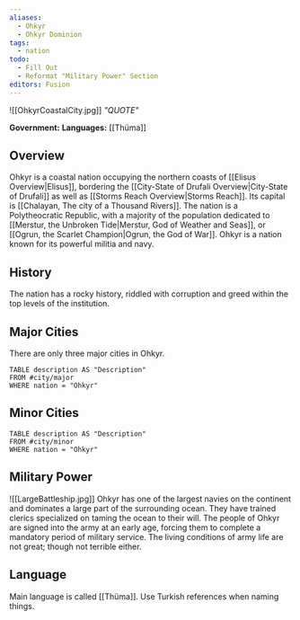 ```yaml
---
aliases:
  - Ohkyr
  - Ohkyr Dominion
tags:
  - nation
todo:
  - Fill Out
  - Reformat "Military Power" Section
editors: Fusion
---
```

![[OhkyrCoastalCity.jpg]]
*"QUOTE"*

**Government:** 
**Languages:** [[Thüma]]
## Overview
Ohkyr is a coastal nation occupying the northern coasts of [[Elisus Overview|Elisus]], bordering the [[City-State of Drufali Overview|City-State of Drufali]] as well as [[Storms Reach Overview|Storms Reach]]. Its capital is [[Chalayan, The city of a Thousand Rivers]]. The nation is a Polytheocratic Republic, with a majority of the population dedicated to [[Merstur, the Unbroken Tide|Merstur, God of Weather and Seas]], or [[Ogrun, the Scarlet Champion|Ogrun, the God of War]]. Ohkyr is a nation known for its powerful militia and navy.
## History
The nation has a rocky history, riddled with corruption and greed within the top levels of the institution.
## Major Cities
There are only three major cities in Ohkyr.
```dataview
TABLE description AS "Description"
FROM #city/major 
WHERE nation = "Ohkyr"
```
## Minor Cities
```dataview
TABLE description AS "Description"
FROM #city/minor 
WHERE nation = "Ohkyr"
```
## Military Power
![[LargeBattleship.jpg]]
Ohkyr has one of the largest navies on the continent and dominates a large part of the surrounding ocean. They have trained clerics specialized on taming the ocean to their will. The people of Ohkyr are signed into the army at an early age, forcing them to complete a mandatory period of military service. The living conditions of army life are not great; though not terrible either.
## Language
Main language is called [[Thüma]]. Use Turkish references when naming things.